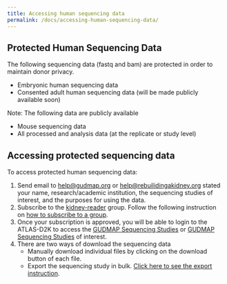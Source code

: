 ```yaml
---
title: Accessing human sequencing data
permalink: /docs/accessing-human-sequencing-data/
---
```


## Protected Human Sequencing Data ##
The following sequencing data (fastq and bam) are protected in order to maintain donor privacy. 
- Embryonic human sequencing data
- Consented adult human sequencing data (will be made publicly available soon)

Note: The following data are publicly available 
  - Mouse sequencing data
  - All processed and analysis data (at the replicate or study level)

## Accessing protected sequencing data ##
To access protected human sequencing data: 
1. Send email to help@gudmap.org or help@rebuilidingakidney.org stated your name, research/academic institution, the sequencing studies of interest, and the purposes for using the data. 
2. Subscribe to the [kidney-reader](https://app.globus.org/groups/25ade6a8-6ab6-11e9-9461-0ef301d936cc/about) group. Follow the following instruction on [how to subscribe to a group](/docs/accessing-gudmap-and-rbk-resources).  
3. Once your subscription is approved, you will be able to login to the ATLAS-D2K to access the [GUDMAP Sequencing Studies](https://www.gudmap.org/chaise/recordset/#2/RNASeq:Study/Consortium=GUDMAP) or [GUDMAP Sequencing Studies](https://www.rebuildingakidney.org/chaise/recordset/#2/RNASeq:Study/Consortium=RBK)  of interest. 
4. There are two ways of download the sequencing data
    * Manually download individual files by clicking on the download button of each file. 
    * Export the sequencing study in bulk. [Click here to see the export instruction](/docs/export-data).

  